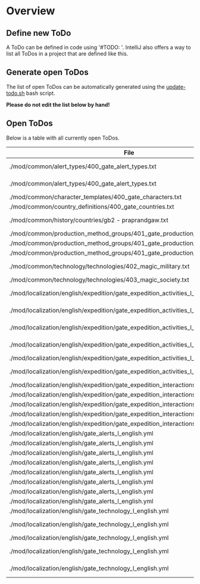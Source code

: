 # Overview

## Define new ToDo

A ToDo can be defined in code using '#TODO: <text>'.
IntelliJ also offers a way to list all ToDos in a project that are defined like this.

## Generate open ToDos

The list of open ToDos can be automatically generated using the [update-todo.sh](../script/update-todo.sh) bash script.

**Please do not edit the list below by hand!**

## Open ToDos

Below is a table with all currently open ToDos.

[//]: # (TODO-START)

| File | Line | ToDo |
| ---- | ---- | ---- |
| ./mod/common/alert_types/400_gate_alert_types.txt | 101 |  Remove this debug check for expedition_alert |
| ./mod/common/alert_types/400_gate_alert_types.txt | 116 |  Remove this debug check for expedition_alert |
| ./mod/common/character_templates/400_gate_characters.txt | 96 |  Create custom trait for expedition leaders |
| ./mod/common/country_definitions/400_gate_countries.txt | 89 |  Define color for bear nation |
| ./mod/common/history/countries/gb2 - praprandgaw.txt | 3 |  This is a copy of Mountain Kingdom and needs balancing |
| ./mod/common/production_method_groups/401_gate_production_method_groups.txt | 40 |  Add Gnome help pm |
| ./mod/common/production_method_groups/401_gate_production_method_groups.txt | 51 |  Add Bear help pm |
| ./mod/common/production_method_groups/401_gate_production_method_groups.txt | 62 |  Add Dwarven help pm |
| ./mod/common/technology/technologies/402_magic_military.txt | 79 |  Create icon for gate_shadow_infiltration_tactics |
| ./mod/common/technology/technologies/403_magic_society.txt | 346 |  Create icon for soulbound_currency |
| ./mod/localization/english/expedition/gate_expedition_activities_l_english.yml | 12 |  Improve gate_expedition_activity_home_desc |
| ./mod/localization/english/expedition/gate_expedition_activities_l_english.yml | 19 |  Improve gate_expedition_activity_explore_desc |
| ./mod/localization/english/expedition/gate_expedition_activities_l_english.yml | 22 |  Improve gate_expedition_activity_contact_desc |
| ./mod/localization/english/expedition/gate_expedition_activities_l_english.yml | 25 |  Improve gate_expedition_activity_conquer_desc |
| ./mod/localization/english/expedition/gate_expedition_activities_l_english.yml | 28 |  Improve gate_expedition_activity_raid_desc |
| ./mod/localization/english/expedition/gate_expedition_activities_l_english.yml | 31 |  Improve gate_expedition_activity_trade_desc |
| ./mod/localization/english/expedition/gate_expedition_interactions_l_english.yml | 10 |  gate_expedition_interaction_conquer_tooltip |
| ./mod/localization/english/expedition/gate_expedition_interactions_l_english.yml | 12 |  gate_expedition_interaction_raid_tooltip |
| ./mod/localization/english/expedition/gate_expedition_interactions_l_english.yml | 14 |  gate_expedition_interaction_trade_tooltip |
| ./mod/localization/english/expedition/gate_expedition_interactions_l_english.yml | 6 |  gate_expedition_interaction_explore_tooltip |
| ./mod/localization/english/expedition/gate_expedition_interactions_l_english.yml | 8 |  gate_expedition_interaction_contact_tooltip |
| ./mod/localization/english/gate_alerts_l_english.yml | 25 |  Write alert_expedition_alert_name |
| ./mod/localization/english/gate_alerts_l_english.yml | 26 |  Write alert_expedition_alert_desc |
| ./mod/localization/english/gate_alerts_l_english.yml | 27 |  Write alert_expedition_alert_hint |
| ./mod/localization/english/gate_alerts_l_english.yml | 29 |  Write expedition_alert_setting_name |
| ./mod/localization/english/gate_alerts_l_english.yml | 30 |  Write alert_gate_space_alert_name |
| ./mod/localization/english/gate_alerts_l_english.yml | 31 |  Write alert_gate_space_alert_desc |
| ./mod/localization/english/gate_alerts_l_english.yml | 32 |  Write alert_gate_space_alert_hint |
| ./mod/localization/english/gate_alerts_l_english.yml | 34 |  Write gate_space_alert_setting_name |
| ./mod/localization/english/gate_technology_l_english.yml | 44 |  Write description bear_gate_immigration |
| ./mod/localization/english/gate_technology_l_english.yml | 45 |  Write description for bear_gate_immigration_desc |
| ./mod/localization/english/gate_technology_l_english.yml | 46 |  Write description bear_gate_immigration |
| ./mod/localization/english/gate_technology_l_english.yml | 47 |  Write description for bear_gate_immigration_desc |
| ./mod/localization/english/gate_technology_l_english.yml | 57 |  Write description for gnomish_support_desc |

[//]: # (TODO-END)
